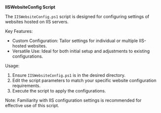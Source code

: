 **IISWebsiteConfig Script**

The `IISWebsiteConfig.ps1` script is designed for configuring settings of websites hosted on IIS servers.

Key Features:
- Custom Configuration: Tailor settings for individual or multiple IIS-hosted websites.
- Versatile Use: Ideal for both initial setup and adjustments to existing configurations.

Usage:
1. Ensure `IISWebsiteConfig.ps1` is in the desired directory.
2. Edit the script parameters to match your specific website configuration requirements.
3. Execute the script to apply the configurations.

Note: Familiarity with IIS configuration settings is recommended for effective use of this script.